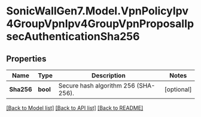 # SonicWallGen7.Model.VpnPolicyIpv4GroupVpnIpv4GroupVpnProposalIpsecAuthenticationSha256

## Properties

Name | Type | Description | Notes
------------ | ------------- | ------------- | -------------
**Sha256** | **bool** | Secure hash algorithm 256 (SHA-256). | [optional] 

[[Back to Model list]](../README.md#documentation-for-models) [[Back to API list]](../README.md#documentation-for-api-endpoints) [[Back to README]](../README.md)

